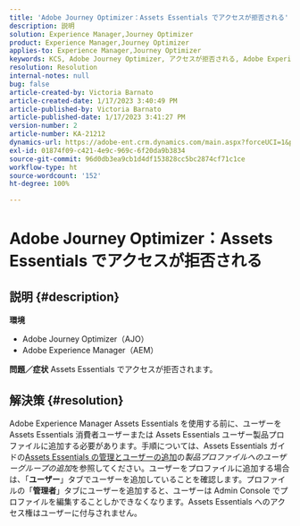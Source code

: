 ```yaml
---
title: 'Adobe Journey Optimizer：Assets Essentials でアクセスが拒否される'
description: 説明
solution: Experience Manager,Journey Optimizer
product: Experience Manager,Journey Optimizer
applies-to: Experience Manager,Journey Optimizer
keywords: KCS, Adobe Journey Optimizer, アクセスが拒否される, Adobe Experience Manager, AEM, AJO, Assets Essentials, トラブルシューティング
resolution: Resolution
internal-notes: null
bug: false
article-created-by: Victoria Barnato
article-created-date: 1/17/2023 3:40:49 PM
article-published-by: Victoria Barnato
article-published-date: 1/17/2023 3:41:27 PM
version-number: 2
article-number: KA-21212
dynamics-url: https://adobe-ent.crm.dynamics.com/main.aspx?forceUCI=1&pagetype=entityrecord&etn=knowledgearticle&id=cfeedd4e-7d96-ed11-aad1-6045bd006079
exl-id: 01874f09-c421-4e9c-969c-6f20da9b3834
source-git-commit: 96d0db3ea9cb1d4df153828cc5bc2874cf71c1ce
workflow-type: ht
source-wordcount: '152'
ht-degree: 100%

---
```


# Adobe Journey Optimizer：Assets Essentials でアクセスが拒否される

## 説明 {#description}

<b>環境</b>
- Adobe Journey Optimizer（AJO）
- Adobe Experience Manager（AEM）



<b>問題／症状</b>
Assets Essentials でアクセスが拒否されます。


## 解決策 {#resolution}


Adobe Experience Manager Assets Essentials を使用する前に、ユーザーを Assets Essentials 消費者ユーザーまたは Assets Essentials ユーザー製品プロファイルに追加する必要があります。手順については、Assets Essentials ガイドの[Assets Essentials の管理とユーザーの追加](https://experienceleague.adobe.com/docs/experience-manager-assets-essentials/help/get-started-admins/deploy-administer.html?lang=ja#add-users-to-product-profiles)の&#x200B;*製品プロファイルへのユーザーグループの追加*&#x200B;を参照してください。ユーザーをプロファイルに追加する場合は、「<b>ユーザー</b>」タブでユーザーを追加していることを確認します。プロファイルの「<b>管理者</b>」タブにユーザーを追加すると、ユーザーは Admin Console でプロファイルを編集することしかできなくなります。Assets Essentials へのアクセス権はユーザーに付与されません。
